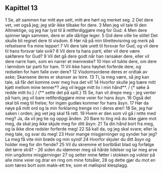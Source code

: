 ## Kapittel 13

1 Se, alt sammen har mitt øye sett, mitt øre hørt og merket seg.
2 Det dere vet, vet også jeg; jeg står ikke tilbake for dere.
3 Men jeg vil tale til den Allmektige, og jeg har lyst til å rettferdiggjøre meg for Gud.
4 Men dere spinner løgn sammen, dere er alle dårlige leger.
5 Gid dere ville tie stille! Det skulle bli regnet dere til visdom.
6 Hør nå på min tilrettevisning og merk på refselsene fra mine lepper!
7 Vil dere tale urett til forsvar for Gud, og vil dere til hans forsvar tale svik?
8 Vil dere ta hans parti, eller vil dere være sakførere for Gud?
9 Vil det gå dere godt når han ransaker dere, eller vil dere narre ham, som en narrer et menneske?
10 Han vil tukte dere, om dere i lønndom tar parti for ham.
11 Vil ikke hans høyhet forferde dere, og redselen for ham falle over dere?
12 Visdomsordene deres er ordtak av aske; Skansene deres er skanser av leire.
13 Ti, la meg være, så jeg kan tale, så får det komme over meg hva det vil!
14 Hvorfor skulle jeg bære mitt kjøtt mellom mine tenner*? Jeg vil legge mitt liv i min hånd**. / {* søke å redde mitt liv.} / {** sette det på spill.}
15 Se, han vil drepe meg - jeg venter på ham; jeg vil bare rettferdiggjøre mine veier for hans åsyn.
16 Også det skal bli meg til frelse; for ingen gudløs kommer for hans åsyn.
17 Hør da nøye på mitt ord og la min forklaring trenge inn i deres ører!
18 Se, jeg har saken i orden; jeg vet jeg skal få rett.
19 Hvem er den som vil gå i rette med meg? Ja, da vil jeg tie og oppgi ånden.
20 Bare to ting må du ikke gjøre mot meg, da skal jeg ikke skjule meg for ditt åsyn:
21 Ta din hånd bort fra meg, og la ikke dine redsler forferde meg!
22 Så kall da, og jeg skal svare; eller la meg tale, og svar du meg!
23 Hvor mange misgjerninger og synder har jeg? La meg få vite min brøde og min synd!
24 Hvorfor skjuler du ditt åsyn og holder meg for din fiende?
25 Vil du skremme et bortblåst blad og forfølge det tørre strå? -
26 siden du idømmer meg så hårde lidelser og lar meg arve min ungdoms misgjerninger
27 og setter mine føtter i stokken og vokter på alle mine veier og drar en ring om mine fotsåler,
28 og dette gjør du mot en som tæres bort som makk-ett tre, som et møllspist klesplagg.
